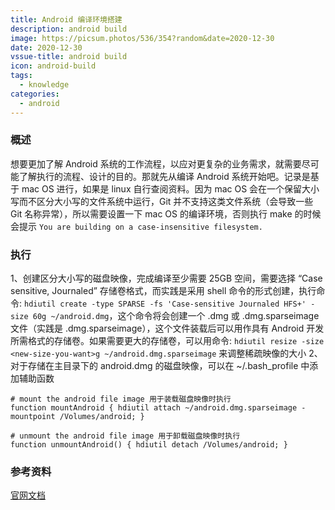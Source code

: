 ```yaml
---
title: Android 编译环境搭建
description: android build
image: https://picsum.photos/536/354?random&date=2020-12-30
date: 2020-12-30
vssue-title: android build
icon: android-build
tags:
  - knowledge
categories:
  - android
---
```


### 概述
想要更加了解 Android 系统的工作流程，以应对更复杂的业务需求，就需要尽可能了解执行的流程、设计的目的。那就先从编译 Android 系统开始吧。记录是基于 mac OS 进行，如果是 linux 自行查阅资料。因为 mac OS 会在一个保留大小写而不区分大小写的文件系统中运行，Git 并不支持这类文件系统（会导致一些 Git 名称异常），所以需要设置一下 mac OS 的编译环境，否则执行 make 的时候会提示 `You are building on a case-insensitive filesystem.`

### 执行
1、创建区分大小写的磁盘映像，完成编译至少需要 25GB 空间，需要选择 “Case sensitive, Journaled” 存储卷格式，而实践是采用 shell 命令的形式创建，执行命令: `hdiutil create -type SPARSE -fs 'Case-sensitive Journaled HFS+' -size 60g ~/android.dmg`，这个命令将会创建一个 .dmg 或 .dmg.sparseimage 文件（实践是 .dmg.sparseimage），这个文件装载后可以用作具有 Android 开发所需格式的存储卷。如果需要更大的存储卷，可以用命令: `hdiutil resize -size <new-size-you-want>g ~/android.dmg.sparseimage` 来调整稀疏映像的大小
2、对于存储在主目录下的 android.dmg 的磁盘映像，可以在 ~/.bash_profile 中添加辅助函数
```
# mount the android file image 用于装载磁盘映像时执行
function mountAndroid { hdiutil attach ~/android.dmg.sparseimage -mountpoint /Volumes/android; }

# unmount the android file image 用于卸载磁盘映像时执行
function unmountAndroid() { hdiutil detach /Volumes/android; }
```


### 参考资料
[官网文档](https://source.android.com/source/initializing#setting-up-a-mac-os-x-build-environment)



















